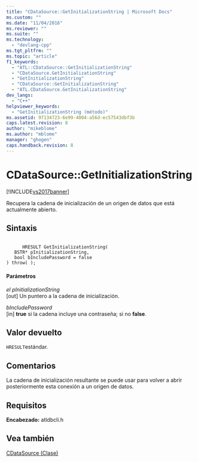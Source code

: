 ```yaml
---
title: "CDataSource::GetInitializationString | Microsoft Docs"
ms.custom: ""
ms.date: "11/04/2016"
ms.reviewer: ""
ms.suite: ""
ms.technology: 
  - "devlang-cpp"
ms.tgt_pltfrm: ""
ms.topic: "article"
f1_keywords: 
  - "ATL::CDataSource::GetInitializationString"
  - "CDataSource.GetInitializationString"
  - "GetInitializationString"
  - "CDataSource::GetInitializationString"
  - "ATL.CDataSource.GetInitializationString"
dev_langs: 
  - "C++"
helpviewer_keywords: 
  - "GetInitializationString (método)"
ms.assetid: 97134723-6e99-4004-a56d-ec57543dbf3b
caps.latest.revision: 8
author: "mikeblome"
ms.author: "mblome"
manager: "ghogen"
caps.handback.revision: 8
---
```

# CDataSource::GetInitializationString
[!INCLUDE[vs2017banner](../../assembler/inline/includes/vs2017banner.md)]

Recupera la cadena de inicialización de un origen de datos que está actualmente abierto.  
  
## Sintaxis  
  
```  
  
      HRESULT GetInitializationString(   
   BSTR* pInitializationString,   
   bool bIncludePassword = false    
) throw( );  
```  
  
#### Parámetros  
 *el pInitializationString*  
 \[out\] Un puntero a la cadena de inicialización.  
  
 *bIncludePassword*  
 \[in\] **true** si la cadena incluye una contraseña; si no **false**.  
  
## Valor devuelto  
 `HRESULT`estándar.  
  
## Comentarios  
 La cadena de inicialización resultante se puede usar para volver a abrir posteriormente esta conexión a un origen de datos.  
  
## Requisitos  
 **Encabezado:** atldbcli.h  
  
## Vea también  
 [CDataSource \(Clase\)](../../data/oledb/cdatasource-class.md)